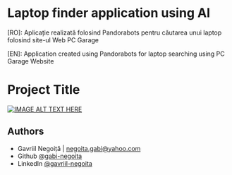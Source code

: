 
# Laptop finder application using AI

[RO]: Aplicație realizată folosind Pandorabots pentru căutarea unui laptop folosind site-ul Web PC Garage

[EN]: Application created using Pandorabots for laptop searching using PC Garage Website


# Project Title

[![IMAGE ALT TEXT HERE](https://i.ytimg.com/vi/Mf1nA5tv6Mk/hqdefault.jpg?sqp=-oaymwEcCPYBEIoBSFXyq4qpAw4IARUAAIhCGAFwAcABBg==&rs=AOn4CLDECcOBWtz_DmoxYG-vqRmYJ8Uc6A)](https://www.youtube.com/watch?v=Mf1nA5tv6Mk)


## Authors

- Gavriil Negoiță | negoita.gabi@yahoo.com
- Github [@gabi-negoita](https://github.com/gabi-negoita)
- LinkedIn [@gavriil-negoita](https://www.linkedin.com/in/gavriil-negoita)